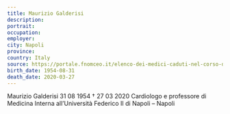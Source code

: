 ```yaml
---
title: Maurizio Galderisi
description: 
portrait: 
occupation: 
employer: 
city: Napoli
province: 
country: Italy 
source: https://portale.fnomceo.it/elenco-dei-medici-caduti-nel-corso-dellepidemia-di-covid-19/
birth_date: 1954-08-31
death_date: 2020-03-27
---
```


Maurizio Galderisi 31 08 1954 † 27 03 2020
Cardiologo e professore di Medicina Interna all’Università Federico II di Napoli – Napoli